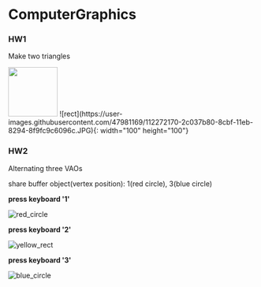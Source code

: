 # ComputerGraphics

### HW1
Make two triangles

<img src="https://user-images.githubusercontent.com/47981169/112272170-2c037b80-8cbf-11eb-8294-8f9fc9c6096c.JPG" width = "100" height="100">
![rect](https://user-images.githubusercontent.com/47981169/112272170-2c037b80-8cbf-11eb-8294-8f9fc9c6096c.JPG){: width="100" height="100"}


### HW2
Alternating three VAOs

share buffer object(vertex position): 1(red circle), 3(blue circle)

**press keyboard '1'**

![red_circle](https://user-images.githubusercontent.com/47981169/112272208-3b82c480-8cbf-11eb-8bce-962f6e1d3aae.JPG)

**press keyboard '2'**

![yellow_rect](https://user-images.githubusercontent.com/47981169/112272209-3b82c480-8cbf-11eb-91f7-53d49e226fdf.JPG)

**press keyboard '3'**

![blue_circle](https://user-images.githubusercontent.com/47981169/112272207-3a519780-8cbf-11eb-9ce3-01153a73ad6a.JPG)
